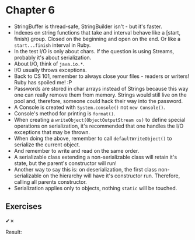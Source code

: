 Chapter 6
=========

* StringBuffer is thread-safe, StringBuilder isn't - but it's faster.
* Indexes on string functions that take and interval behave like a [start, finish) group. Closed on the beginning and open on the end. Or like a `start...finish` interval in Ruby.
* In the test I/O is only about chars. If the question is using Streams, probably it's about serialization.
* About I/O, think of `java.io.*`.
* I/O usually throws exceptions.
* Back to CS 101, remember to always close your files - readers or writers! Ruby has spoiled me! :P
* Passwords are stored in char arrays instead of Strings because this way one can really remove them from memory. Strings would still live on the pool and, therefore, someone could hack their way into the password.
* A Console is created with `System.console()` not `new Console()`.
* Console's method for printing is `format()`.
* When creating a `writeObject(ObjectOutputStream os)` to define special operations on serialization, it's recommended that one handles the I/O exceptions that may be thrown.
* When doing the above, remember to call `defaultWriteObject()` to serialize the current object.
* And remember to write and read on the same order.
* A serializable class extending a non-serializable class will retain it's state, but the parent's constructor will run!
* Another way to say this is: on deserialization, the first class non-serializable on the hierarchy will have it's constructor run. Therefore, calling all parents constructor.
* Serialization applies only to objects, nothing `static` will be touched.

Exercises
---------
✔✗

Result: 
